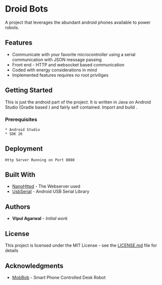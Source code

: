 # Droid Bots

A project that leverages the abundant android phones available to power robots.

## Features

* Communicate with your favorite microcontroller using a serial communication with JSON message passing
* Front end - HTTP and websocket based communication
* Coded with energy considerations in mind
* Implemented features requires no root priviliges
 
## Getting Started
This is just the android part of the project. It is written in Java on Android Studio (Gradle based ) and fairly self contained. Import and build .


### Prerequisites

```
* Android Studio 
* SDK 26
```


## Deployment

```
Http Server Running on Port 8080
```

## Built With

* [NanoHttpd](https://github.com/NanoHttpd/nanohttpd) - The Webserver used 
* [UsbSerial](https://github.com/felHR85/UsbSerial) - Android USB Serial Library

## Authors

* **Vipul Agarwal** - *Initial work*

## License

This project is licensed under the MIT License - see the [LICENSE.md](LICENSE.md) file for details

## Acknowledgments
* [MobBob](https://www.thingiverse.com/thing:715688) - Smart Phone Controlled Desk Robot
